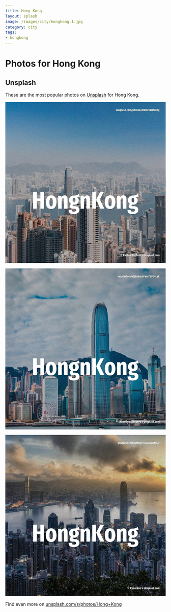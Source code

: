 ```yaml
---
title: Hong Kong
layout: splash
image: /images/city/hongkong.1.jpg
category: city
tags:
- hongkong
---
```

# Photos for Hong Kong

## Unsplash

These are the most popular photos on [Unsplash](https://unsplash.com) for Hong Kong.

![Hong Kong](/images/city/hongkong.1.jpg)

![Hong Kong](/images/city/hongkong.2.jpg)

![Hong Kong](/images/city/hongkong.3.jpg)

Find even more on [unsplash.com/s/photos/Hong+Kong](https://unsplash.com/s/photos/Hong+Kong)